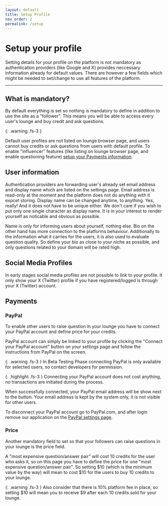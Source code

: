 ```yaml
---
layout: default
title: Setup Profile
nav_order: 2
permalink: /setup
---
```


# Setup your profile

Setting details for your profile on the platform is not mandatory as authentication providers (like Google and X) provides neccessary information already for default values. There are however a few fields which might be needed to set/change to use all features of the platform.

---

## What is mandatory?

By default everything is set so nothing is mandatory to define in addition to use the site as a "follower". This means you will be able to access every user's lounge and buy credit and ask questions.

{: .warning .fs-3 }

Default user profiles are not listed on lounge browser page, and users cannot buy credits or ask questions from users with default profile. To enable "influencer" features (like listing on lounge browser page, and enable questioning feature) [setup your Payments information](#payments).

## User information

Authentication providers are forwarding user's already set email address and display name which are listed on the settings page. Email address is read-only at the moment and the platform does not do anything with it expcet storing. Display name can be changed anytime, to anything. Yes, really! And it does not have to be unique either. We don't care if you wish to put only one single character as display name. It is in your interest to render yourself as noticable and obvious as possible.

Name is only for informing users about yourself, nothing else. Bio on the other hand has more connection to the platforms behaviour. Additionally to the information what it carries for the users, it is also used to evaluate question quality. So define your bio as close to your niche as possible, and only questions related to your domain will be rated high.

## Social Media Profiles

In early stages social media profiles are not possible to link to your profile. It only show your X (Twitter) profile if you have registered/logged is through your X (Twitter) account.

## Payments

### PayPal

To enable other users to raise question in your lounge you have to connect your PayPal account and define price for your credits.

PayPal account can simply be linked to your profile by clicking the "Connect your PayPal account" button on your settings page and follow the instructions from PayPal on the screen.

{: .warning .fs-3 }
In Beta Testing Phase connecting PayPal is only available for selected users, so contact developers for permission.

{: .highlight .fs-3 }
Connecting your PayPal account does not cost anything, no transactions are initiated during the process.

When successfully connected, your PayPal email address will be show next to the button. Your email address is kept by the system only, it is not visible for other users.

To disconnect your PayPal account go to PayPal.com, and after login remove our application on the [PayPal settings page](https://www.paypal.com/businessmanage/account/accountAccess/unifiedsettings/loginWithPaypal).

### Price

Another mandatory field to set so that your followers can raise questions in your lounge is the price field.

A "most expensive question/answer pair" will cost 10 credits for the user who asks it, so on this page you have to define the price for one "most expensive question/answer pair". So setting $10 (which is the minimum value by the way) will mean to cost $10 for the users to buy 10 credits to your lounge.

{: .warning .fs-3 }
Also consider that there is 10% platform fee in place, so setting $10 will mean you to receive $9 after each 10 credits sold for your lounge.
